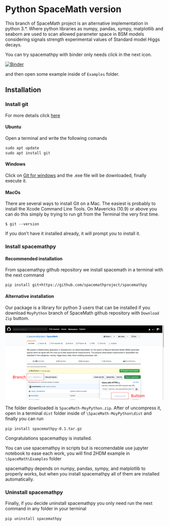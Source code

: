 # Python SpaceMath version

This branch of SpaceMath project is an alternative implementation in python 3.*. Where python libraries as numpy, pandas, sympy, matplotlib and seaborn are used to scan allowed parameter space in BSM models considering signals strength experimental values of Standard model Higgs decays.

You can try spacemathpy with binder only needs click in the next icon.

[![Binder](https://mybinder.org/badge_logo.svg)](https://mybinder.org/v2/gh/spacemathproject/spacemathpy/main)

and then open some example inside of `Examples` folder.
## Installation

### Install git
For more details click [here](https://git-scm.com/book/en/v2/Getting-Started-Installing-Git)
#### Ubuntu
Open a terminal and write the following comands
```
sudo apt update
sudo apt install git
```
#### Windows
Click on [Git for windows](https://git-scm.com/download/win) and the .exe file will be downloaded, finally execute it.

#### MacOs
There are several ways to install Git on a Mac. The easiest is probably to install the Xcode Command Line Tools. On Mavericks (10.9) or above you can do this simply by trying to run git from the Terminal the very first time.
```
$ git --version
```
If you don’t have it installed already, it will prompt you to install it.


### Install spacemathpy 

#### Recommended installation
From spacemathpy github repository we install spacemath in a terminal with the next command
```
pip install git+https://github.com/spacemathproject/spacemathpy
```

#### Alternative installation
Our package is a library for python 3 users that can be installed if you download `MoyPython` branch of SpaceMath github repository with `Download Zip` buttom.

![MoyPython](github-MoyPython.png)

The folder downloaded is `SpaceMath-MoyPython.zip`. After of uncompress it, open in a terminal `dist` folder inside of `\SpaceMath-MoyPython\dist` and finally you can run 

`pip install spacemathpy-0.1.tar.gz`

Congratulations spacemathpy is installed.

You can use spacemathpy in scripts but is recomendable use jupyter notebook to ease each work, you will find 2HDM example in `\SpaceMath\Examples` folder

spacemathpy depends on numpy, pandas, sympy, and matplotlib to properly works, but when you install spacemathpy all of them are installed automatically.

### Uninstall spacemathpy
Finally, if you decide uninstall spacemathpy you only need run the next command in any folder in your terminal 

`pip uninstall spacemathpy`


